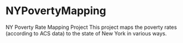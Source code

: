 # NYPovertyMapping
NY Poverty Rate Mapping Project
This project maps the poverty rates (according to ACS data) to the state of New York in various ways.
